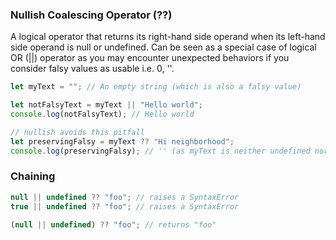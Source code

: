 ### Nullish Coalescing Operator (??)

A logical operator that returns its right-hand side operand when its left-hand side operand is null or undefined. Can be seen as a special case of logical OR (||) operator as you may encounter unexpected behaviors if you consider falsy values as usable i.e. 0, ''.

```js
let myText = ""; // An empty string (which is also a falsy value)

let notFalsyText = myText || "Hello world";
console.log(notFalsyText); // Hello world

// nullish avoids this pitfall
let preservingFalsy = myText ?? "Hi neighborhood";
console.log(preservingFalsy); // '' (as myText is neither undefined nor null)
```

### Chaining

```js
null || undefined ?? "foo"; // raises a SyntaxError
true || undefined ?? "foo"; // raises a SyntaxError

(null || undefined) ?? "foo"; // returns "foo"
```
